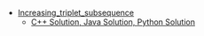 - [Increasing_triplet_subsequence](https://leetcode.com/problems/increasing-triplet-subsequence/description/?envType=study-plan-v2&envId=leetcode-75)       
    - [C++ Solution, ](https://github.com/OsamaX01/the-solver-factory/blob/main/lecture2/solutions/Increasing_triplet_subsequence.cpp) [Java Solution, ](https://github.com/OsamaX01/the-solver-factory/blob/main/lecture2/solutions/Increasing_triplet_subsequence.java) [Python Solution](https://github.com/OsamaX01/the-solver-factory/blob/main/lecture2/solutions/Increasing_triplet_subsequence.py)